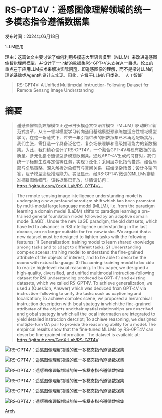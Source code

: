 # RS-GPT4V：遥感图像理解领域的统一多模态指令遵循数据集

发布时间：2024年06月18日

`LLM应用

理由：这篇论文主要讨论了如何利用多模态大型语言模型（MLLM）来改进遥感图像智能理解模型，并设计了一个新的数据集RS-GPT4V来支持这一目标。论文的重点在于应用LLM技术来解决实际问题，即遥感图像的理解，而不是探讨LLM的理论基础或Agent的设计与实现。因此，它属于LLM应用类别。` `人工智能`

> RS-GPT4V: A Unified Multimodal Instruction-Following Dataset for Remote Sensing Image Understanding

# 摘要

> 遥感图像智能理解模型正迎来由多模态大型语言模型（MLLM）驱动的全新范式变革，从专一领域模型学习转向通用基础模型预训练加适应性领域模型学习。在这一新范式下，过去十年引领进步的旧数据集已不再适配新挑战。我们主张，需打造一个具备泛化性、复杂场景理解和高级推理能力的新数据集。为此，我们精心设计了RS-GPT4V，一个融合GPT-4V与现有数据的高质量、多元化指令遵循型多模态数据集。通过GPT-4V生成的问答对，我们统一了标题生成与定位等任务，实现了泛化；采用层次化指令描述，结合局部与全局策略，深入解析对象细节与空间关系，描绘复杂场景；设计多轮问答，赋予模型高级推理能力。实证显示，经RS-GPT4V微调的MLLMs能精准捕捉图像细节。该数据集已开放，详情请访问：https://github.com/GeoX-Lab/RS-GPT4V。

> The remote sensing image intelligence understanding model is undergoing a new profound paradigm shift which has been promoted by multi-modal large language model (MLLM), i.e. from the paradigm learning a domain model (LaDM) shifts to paradigm learning a pre-trained general foundation model followed by an adaptive domain model (LaGD). Under the new LaGD paradigm, the old datasets, which have led to advances in RSI intelligence understanding in the last decade, are no longer suitable for fire-new tasks. We argued that a new dataset must be designed to lighten tasks with the following features: 1) Generalization: training model to learn shared knowledge among tasks and to adapt to different tasks; 2) Understanding complex scenes: training model to understand the fine-grained attribute of the objects of interest, and to be able to describe the scene with natural language; 3) Reasoning: training model to be able to realize high-level visual reasoning. In this paper, we designed a high-quality, diversified, and unified multimodal instruction-following dataset for RSI understanding produced by GPT-4V and existing datasets, which we called RS-GPT4V. To achieve generalization, we used a (Question, Answer) which was deduced from GPT-4V via instruction-following to unify the tasks such as captioning and localization; To achieve complex scene, we proposed a hierarchical instruction description with local strategy in which the fine-grained attributes of the objects and their spatial relationships are described and global strategy in which all the local information are integrated to yield detailed instruction descript; To achieve reasoning, we designed multiple-turn QA pair to provide the reasoning ability for a model. The empirical results show that the fine-tuned MLLMs by RS-GPT4V can describe fine-grained information. The dataset is available at: https://github.com/GeoX-Lab/RS-GPT4V.

![RS-GPT4V：遥感图像理解领域的统一多模态指令遵循数据集](../../../paper_images/2406.12479/pyramid.png)

![RS-GPT4V：遥感图像理解领域的统一多模态指令遵循数据集](../../../paper_images/2406.12479/principle.png)

![RS-GPT4V：遥感图像理解领域的统一多模态指令遵循数据集](../../../paper_images/2406.12479/main.png)

![RS-GPT4V：遥感图像理解领域的统一多模态指令遵循数据集](../../../paper_images/2406.12479/caption.png)

![RS-GPT4V：遥感图像理解领域的统一多模态指令遵循数据集](../../../paper_images/2406.12479/vqa.png)

![RS-GPT4V：遥感图像理解领域的统一多模态指令遵循数据集](../../../paper_images/2406.12479/llava.png)

[Arxiv](https://arxiv.org/abs/2406.12479)